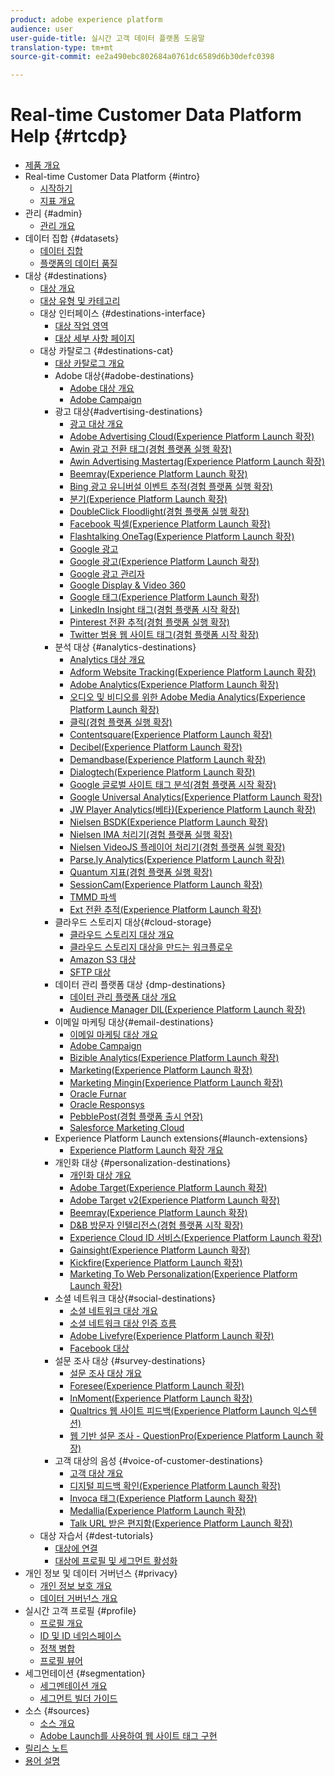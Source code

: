 ```yaml
---
product: adobe experience platform
audience: user
user-guide-title: 실시간 고객 데이터 플랫폼 도움말
translation-type: tm+mt
source-git-commit: ee2a490ebc802684a0761dc6589d6b30defc0398

---
```



# Real-time Customer Data Platform Help {#rtcdp}

* [제품 개요](overview.md)
* Real-time Customer Data Platform {#intro}
   * [시작하기](get-started.md)
   * [지표 개요](home-page-dashboards.md)
* 관리 {#admin}
   * [관리 개요](administration/admin-overview.md)
* 데이터 집합 {#datasets}
   * [데이터 집합](datasets/dataset.md)
   * [플랫폼의 데이터 품질](datasets/data-quality.md)
* 대상 {#destinations}
   * [대상 개요](destinations/destinations-overview.md)
   * [대상 유형 및 카테고리](/help/rtcdp/destinations/destination-types.md)
   * 대상 인터페이스  {#destinations-interface}
      * [대상 작업 영역](destinations/destinations-workspace.md)
      * [대상 세부 사항 페이지](destinations/destination-details-page.md)
   * 대상 카탈로그 {#destinations-cat}
      * [대상 카탈로그 개요](destinations/destinations-catalog.md)
      * Adobe 대상{#adobe-destinations}
         * [Adobe 대상 개요](destinations/adobe-destinations.md)
         * [Adobe Campaign](destinations/adobe-campaign-destination.md)
      * 광고 대상{#advertising-destinations}
         * [광고 대상 개요](destinations/advertising-destinations.md)
         * [Adobe Advertising Cloud(Experience Platform Launch 확장)](/help/rtcdp/destinations/adobe-advertising-cloud-extension.md)
         * [Awin 광고 전환 태그(경험 플랫폼 실행 확장)](/help/rtcdp/destinations/awin-conversiontag-extension.md)
         * [Awin Advertising Mastertag(Experience Platform Launch 확장)](/help/rtcdp/destinations/awin-mastertag-extension.md)
         * [Beemray(Experience Platform Launch 확장)](/help/rtcdp/destinations/beemray-extension.md)
         * [Bing 광고 유니버설 이벤트 추적(경험 플랫폼 실행 확장)](/help/rtcdp/destinations/bing-ads-extension.md)
         * [분기(Experience Platform Launch 확장)](/help/rtcdp/destinations/branch-extension.md)
         * [DoubleClick Floodlight(경험 플랫폼 실행 확장)](/help/rtcdp/destinations/doubleclick-floodlight-extension.md)
         * [Facebook 픽셀(Experience Platform Launch 확장)](/help/rtcdp/destinations/facebook-pixel-extension.md)
         * [Flashtalking OneTag(Experience Platform Launch 확장)](/help/rtcdp/destinations/flashtalking-extension.md)
         * [Google 광고](/help/rtcdp/destinations/google-ads-destination.md)
         * [Google 광고(Experience Platform Launch 확장)](/help/rtcdp/destinations/google-ads-extension.md)
         * [Google 광고 관리자](/help/rtcdp/destinations/google-ad-manager-destination.md)
         * [Google Display &amp; Video 360](/help/rtcdp/destinations/google-dv360-destination.md)
         * [Google 태그(Experience Platform Launch 확장)](/help/rtcdp/destinations/gtag-advertising-extension.md)
         * [LinkedIn Insight 태그(경험 플랫폼 시작 확장)](/help/rtcdp/destinations/linkedin-extension.md)
         * [Pinterest 전환 추적(경험 플랫폼 실행 확장)](destinations/pinterest-extension.md)
         * [Twitter 범용 웹 사이트 태그(경험 플랫폼 시작 확장)](destinations/twitter-uwt-extension.md)
      * 분석 대상 {#analytics-destinations}
         * [Analytics 대상 개요](destinations/analytics-destinations.md)
         * [Adform Website Tracking(Experience Platform Launch 확장)](/help/rtcdp/destinations/adform-extension.md)
         * [Adobe Analytics(Experience Platform Launch 확장)](/help/rtcdp/destinations/adobe-analytics-extension.md)
         * [오디오 및 비디오를 위한 Adobe Media Analytics(Experience Platform Launch 확장)](/help/rtcdp/destinations/adobe-video-analytics-extension.md)
         * [클릭(경험 플랫폼 실행 확장)](/help/rtcdp/destinations/clicktale-extension.md)
         * [Contentsquare(Experience Platform Launch 확장)](/help/rtcdp/destinations/contentsquare-extension.md)
         * [Decibel(Experience Platform Launch 확장)](/help/rtcdp/destinations/decibel-extension.md)
         * [Demandbase(Experience Platform Launch 확장)](/help/rtcdp/destinations/demandbase-extension.md)
         * [Dialogtech(Experience Platform Launch 확장)](/help/rtcdp/destinations/dialogtech-extension.md)
         * [Google 글로벌 사이트 태그 분석(경험 플랫폼 시작 확장)](/help/rtcdp/destinations/gtag-analytics-extension.md)
         * [Google Universal Analytics(Experience Platform Launch 확장)](/help/rtcdp/destinations/google-universal-analytics-extension.md)
         * [JW Player Analytics(베타)(Experience Platform Launch 확장)](/help/rtcdp/destinations/jw-player-analytics-extension.md)
         * [Nielsen BSDK(Experience Platform Launch 확장)](destinations/nielsen-bsdk-extension.md)
         * [Nielsen IMA 처리기(경험 플랫폼 실행 확장)](destinations/nielsen-ima-extension.md)
         * [Nielsen VideoJS 플레이어 처리기(경험 플랫폼 실행 확장)](destinations/nielsen-videojs-extension.md)
         * [Parse.ly Analytics(Experience Platform Launch 확장)](destinations/parsely-extension.md)
         * [Quantum 지표(경험 플랫폼 실행 확장)](destinations/quantum-metric-extension.md)
         * [SessionCam(Experience Platform Launch 확장)](destinations/sessioncam-extension.md)
         * [TMMD 파섹](destinations/tmmdata-extension.md)
         * [Ext 전환 추적(Experience Platform Launch 확장)](destinations/yext-extension.md)
      * 클라우드 스토리지 대상{#cloud-storage}
         * [클라우드 스토리지 대상 개요](destinations/cloud-storage-destinations.md)
         * [클라우드 스토리지 대상을 만드는 워크플로우](/help/rtcdp/destinations/cloud-storage-destinations-workflow.md)
         * [Amazon S3 대상](destinations/amazon-s3-destination.md)
         * [SFTP 대상](destinations/sftp-destination.md)
      * 데이터 관리 플랫폼 대상 {dmp-destinations}
         * [데이터 관리 플랫폼 대상 개요](destinations/dmp-destinations.md)
         * [Audience Manager DIL(Experience Platform Launch 확장)](/help/rtcdp/destinations/aam-dil-extension.md)
      * 이메일 마케팅 대상{#email-destinations}
         * [이메일 마케팅 대상 개요](destinations/email-marketing-destinations.md)
         * [Adobe Campaign](destinations/adobe-campaign-destination.md)
         * [Bizible Analytics(Experience Platform Launch 확장)](/help/rtcdp/destinations/bizible-extension.md)
         * [Marketing(Experience Platform Launch 확장)](destinations/marketo-extension.md)
         * [Marketing Mingin(Experience Platform Launch 확장)](destinations/marketo-munchkin-extension.md)
         * [Oracle Furnar](destinations/oracle-eloqua-destination.md)
         * [Oracle Responsys](destinations/oracle-responsys-destination.md)
         * [PebblePost(경험 플랫폼 출시 연장)](destinations/pebblepost-extension.md)
         * [Salesforce Marketing Cloud](destinations/salesforce-marketing-cloud-destination.md)
      * Experience Platform Launch extensions{#launch-extensions}
         * [Experience Platform Launch 확장 개요](/help/rtcdp/destinations/experience-platform-launch-extensions.md)
      * 개인화 대상 {#personalization-destinations}
         * [개인화 대상 개요](/help/rtcdp/destinations/personalization-destinations.md)
         * [Adobe Target(Experience Platform Launch 확장)](/help/rtcdp/destinations/adobe-target-extension.md)
         * [Adobe Target v2(Experience Platform Launch 확장)](/help/rtcdp/destinations/adobe-target-v2-extension.md)
         * [Beemray(Experience Platform Launch 확장)](/help/rtcdp/destinations/beemray-extension.md)
         * [D&amp;B 방문자 인텔리전스(경험 플랫폼 시작 확장)](/help/rtcdp/destinations/dnb-extension.md)
         * [Experience Cloud ID 서비스(Experience Platform Launch 확장)](/help/rtcdp/destinations/adobe-ecid-extension.md)
         * [Gainsight(Experience Platform Launch 확장)](/help/rtcdp/destinations/gainsight-extension.md)
         * [Kickfire(Experience Platform Launch 확장)](/help/rtcdp/destinations/kickfire-extension.md)
         * [Marketing To Web Personalization(Experience Platform Launch 확장)](destinations/marketo-web-personalization-extension.md)
      * 소셜 네트워크 대상{#social-destinations}
         * [소셜 네트워크 대상 개요](/help/rtcdp/destinations/social-network-destinations.md)
         * [소셜 네트워크 대상 인증 흐름](/help/rtcdp/destinations/social-network-destinations-workflow.md)
         * [Adobe Livefyre(Experience Platform Launch 확장)](/help/rtcdp/destinations/adobe-livefyre-extension.md)
         * [Facebook 대상](/help/rtcdp/destinations/facebook-destination.md)
      * 설문 조사 대상 {#survey-destinations}
         * [설문 조사 대상 개요](/help/rtcdp/destinations/survey-destinations.md)
         * [Foresee(Experience Platform Launch 확장)](/help/rtcdp/destinations/foresee-extension.md)
         * [InMoment(Experience Platform Launch 확장)](/help/rtcdp/destinations/inmoment-extension.md)
         * [Qualtrics 웹 사이트 피드백(Experience Platform Launch 익스텐션)](destinations/qualtrics-extension.md)
         * [웹 기반 설문 조사 - QuestionPro(Experience Platform Launch 확장)](/help/rtcdp/destinations/web-intercept-surveys-extension.md)
      * 고객 대상의 음성 {#voice-of-customer-destinations}
         * [고객 대상 개요](/help/rtcdp/destinations/voice-of-customer-destinations.md)
         * [디지털 피드백 확인(Experience Platform Launch 확장)](/help/rtcdp/destinations/confirmit-digital-feedback-extension.md)
         * [Invoca 태그(Experience Platform Launch 확장)](/help/rtcdp/destinations/invoca-extension.md)
         * [Medallia(Experience Platform Launch 확장)](destinations/medallia-extension.md)
         * [Talk URL 받은 편지함(Experience Platform Launch 확장)](destinations/talkurl-extension.md)
   * 대상 자습서 {#dest-tutorials}
      * [대상에 연결](/help/rtcdp/destinations/connect-destination.md)
      * [대상에 프로필 및 세그먼트 활성화](destinations/activate-destinations.md)
* 개인 정보 및 데이터 거버넌스 {#privacy}
   * [개인 정보 보호 개요](privacy/privacy-overview.md)
   * [데이터 거버넌스 개요](privacy/data-governance-overview.md)
* 실시간 고객 프로필 {#profile}
   * [프로필 개요](profile/profile-overview.md)
   * [ID 및 ID 네임스페이스](profile/identities-overview.md)
   * [정책 병합](profile/merge-policies.md)
   * [프로필 뷰어](profile/profile-viewer.md)
* 세그먼테이션 {#segmentation}
   * [세그멘테이션 개요](segmentation/segmentation-overview.md)
   * [세그먼트 빌더 가이드](segmentation/segment-builder-guide.md)
* 소스 {#sources}
   * [소스 개요](sources/sources-overview.md)
   * [Adobe Launch를 사용하여 웹 사이트 태그 구현](sources/launch.md)
* [릴리스 노트](https://www.adobe.com/go/platform-release-notes-en)
* [용어 설명](https://www.adobe.com/go/platform-glossary-en)